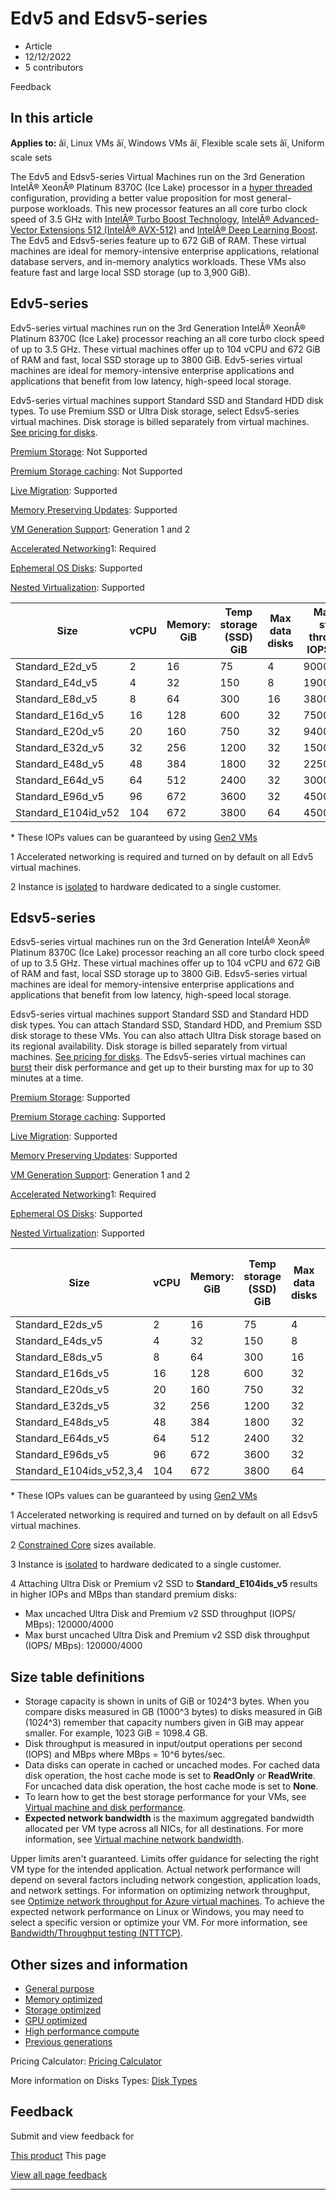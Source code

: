# Edv5 and Edsv5-series

* Article
* 12/12/2022
* 5 contributors

Feedback

## In this article

**Applies to:** âï¸ Linux VMs âï¸ Windows VMs âï¸ Flexible scale sets âï¸ Uniform scale sets

The Edv5 and Edsv5-series Virtual Machines run on the 3rd Generation IntelÂ® XeonÂ® Platinum 8370C (Ice Lake) processor in a [hyper threaded](https://www.intel.com/content/www/us/en/architecture-and-technology/hyper-threading/hyper-threading-technology.html) configuration, providing a better value proposition for most general-purpose workloads. This new processor features an all core turbo clock speed of 3.5 GHz with [IntelÂ® Turbo Boost Technology](https://www.intel.com/content/www/us/en/architecture-and-technology/turbo-boost/turbo-boost-technology.html), [IntelÂ® Advanced-Vector Extensions 512 (IntelÂ® AVX-512)](https://www.intel.com/content/www/us/en/architecture-and-technology/avx-512-overview.html) and [IntelÂ® Deep Learning Boost](https://software.intel.com/content/www/us/en/develop/topics/ai/deep-learning-boost.html). The Edv5 and Edsv5-series feature up to 672 GiB of RAM. These virtual machines are ideal for memory-intensive enterprise applications, relational database servers, and in-memory analytics workloads. These VMs also feature fast and large local SSD storage (up to 3,900 GiB).

## Edv5-series

Edv5-series virtual machines run on the 3rd Generation IntelÂ® XeonÂ® Platinum 8370C (Ice Lake) processor reaching an all core turbo clock speed of up to 3.5 GHz. These virtual machines offer up to 104 vCPU and 672 GiB of RAM and fast, local SSD storage up to 3800 GiB. Edv5-series virtual machines are ideal for memory-intensive enterprise applications and applications that benefit from low latency, high-speed local storage.

Edv5-series virtual machines support Standard SSD and Standard HDD disk types. To use Premium SSD or Ultra Disk storage, select Edsv5-series virtual machines. Disk storage is billed separately from virtual machines. [See pricing for disks](https://azure.microsoft.com/pricing/details/managed-disks/).

[Premium Storage](premium-storage-performance): Not Supported  

[Premium Storage caching](premium-storage-performance): Not Supported  

[Live Migration](maintenance-and-updates): Supported  

[Memory Preserving Updates](maintenance-and-updates): Supported  

[VM Generation Support](generation-2): Generation 1 and 2  

[Accelerated Networking](../virtual-network/create-vm-accelerated-networking-cli)1: Required   

[Ephemeral OS Disks](ephemeral-os-disks): Supported   

[Nested Virtualization](/en-us/virtualization/hyper-v-on-windows/user-guide/nested-virtualization): Supported   

| Size | vCPU | Memory: GiB | Temp storage (SSD) GiB | Max data disks | Max temp storage throughput: IOPS/MBps\* | Max NICs | Max network bandwidth (Mbps) |
| --- | --- | --- | --- | --- | --- | --- | --- |
| Standard\_E2d\_v5 | 2 | 16 | 75 | 4 | 9000/125 | 2 | 12500 |
| Standard\_E4d\_v5 | 4 | 32 | 150 | 8 | 19000/250 | 2 | 12500 |
| Standard\_E8d\_v5 | 8 | 64 | 300 | 16 | 38000/500 | 4 | 12500 |
| Standard\_E16d\_v5 | 16 | 128 | 600 | 32 | 75000/1000 | 8 | 12500 |
| Standard\_E20d\_v5 | 20 | 160 | 750 | 32 | 94000/1250 | 8 | 12500 |
| Standard\_E32d\_v5 | 32 | 256 | 1200 | 32 | 150000/2000 | 8 | 16000 |
| Standard\_E48d\_v5 | 48 | 384 | 1800 | 32 | 225000/3000 | 8 | 24000 |
| Standard\_E64d\_v5 | 64 | 512 | 2400 | 32 | 300000/4000 | 8 | 30000 |
| Standard\_E96d\_v5 | 96 | 672 | 3600 | 32 | 450000/4000 | 8 | 35000 |
| Standard\_E104id\_v52 | 104 | 672 | 3800 | 64 | 450000/4000 | 8 | 100000 |

\* These IOPs values can be guaranteed by using [Gen2 VMs](generation-2)  

1 Accelerated networking is required and turned on by default on all Edv5 virtual machines.  

2 Instance is [isolated](../security/fundamentals/isolation-choices#compute-isolation) to hardware dedicated to a single customer.

## Edsv5-series

Edsv5-series virtual machines run on the 3rd Generation IntelÂ® XeonÂ® Platinum 8370C (Ice Lake) processor reaching an all core turbo clock speed of up to 3.5 GHz. These virtual machines offer up to 104 vCPU and 672 GiB of RAM and fast, local SSD storage up to 3800 GiB. Edsv5-series virtual machines are ideal for memory-intensive enterprise applications and applications that benefit from low latency, high-speed local storage.

Edsv5-series virtual machines support Standard SSD and Standard HDD disk types. You can attach Standard SSD, Standard HDD, and Premium SSD disk storage to these VMs. You can also attach Ultra Disk storage based on its regional availability. Disk storage is billed separately from virtual machines. [See pricing for disks](https://azure.microsoft.com/pricing/details/managed-disks/). The Edsv5-series virtual machines can [burst](disk-bursting) their disk performance and get up to their bursting max for up to 30 minutes at a time.

[Premium Storage](premium-storage-performance): Supported  

[Premium Storage caching](premium-storage-performance): Supported  

[Live Migration](maintenance-and-updates): Supported  

[Memory Preserving Updates](maintenance-and-updates): Supported  

[VM Generation Support](generation-2): Generation 1 and 2  

[Accelerated Networking](../virtual-network/create-vm-accelerated-networking-cli)1: Required   

[Ephemeral OS Disks](ephemeral-os-disks): Supported   

[Nested Virtualization](/en-us/virtualization/hyper-v-on-windows/user-guide/nested-virtualization): Supported   

| Size | vCPU | Memory: GiB | Temp storage (SSD) GiB | Max data disks | Max temp storage throughput: IOPS/MBps\* | Max uncached disk throughput: IOPS/MBps | Max burst uncached disk throughput: IOPS/MBps | Max NICs | Max network bandwidth (Mbps) |
| --- | --- | --- | --- | --- | --- | --- | --- | --- | --- |
| Standard\_E2ds\_v5 | 2 | 16 | 75 | 4 | 9000/125 | 3750/85 | 10000/1200 | 2 | 12500 |
| Standard\_E4ds\_v5 | 4 | 32 | 150 | 8 | 19000/250 | 6400/145 | 20000/1200 | 2 | 12500 |
| Standard\_E8ds\_v5 | 8 | 64 | 300 | 16 | 38000/500 | 12800/290 | 20000/1200 | 4 | 12500 |
| Standard\_E16ds\_v5 | 16 | 128 | 600 | 32 | 75000/1000 | 25600/600 | 40000/1200 | 8 | 12500 |
| Standard\_E20ds\_v5 | 20 | 160 | 750 | 32 | 94000/1250 | 32000/750 | 64000/1600 | 8 | 12500 |
| Standard\_E32ds\_v5 | 32 | 256 | 1200 | 32 | 150000/2000 | 51200/865 | 80000/2000 | 8 | 16000 |
| Standard\_E48ds\_v5 | 48 | 384 | 1800 | 32 | 225000/3000 | 76800/1315 | 80000/3000 | 8 | 24000 |
| Standard\_E64ds\_v5 | 64 | 512 | 2400 | 32 | 375000/4000 | 80000/1735 | 80000/3000 | 8 | 30000 |
| Standard\_E96ds\_v5 | 96 | 672 | 3600 | 32 | 450000/4000 | 80000/2600 | 80000/4000 | 8 | 35000 |
| Standard\_E104ids\_v52,3,4 | 104 | 672 | 3800 | 64 | 450000/4000 | 120000/4000 | 120000/4000 | 8 | 100000 |

\* These IOPs values can be guaranteed by using [Gen2 VMs](generation-2)

1 Accelerated networking is required and turned on by default on all Edsv5 virtual machines.

2 [Constrained Core](constrained-vcpu) sizes available.

3 Instance is [isolated](../security/fundamentals/isolation-choices#compute-isolation) to hardware dedicated to a single customer.

4 Attaching Ultra Disk or Premium v2 SSD to **Standard\_E104ids\_v5** results in higher IOPs and MBps than standard premium disks:

* Max uncached Ultra Disk and Premium v2 SSD throughput (IOPS/ MBps): 120000/4000
* Max burst uncached Ultra Disk and Premium v2 SSD disk throughput (IOPS/ MBps): 120000/4000

## Size table definitions

* Storage capacity is shown in units of GiB or 1024^3 bytes. When you compare disks measured in GB (1000^3 bytes) to disks measured in GiB (1024^3) remember that capacity numbers given in GiB may appear smaller. For example, 1023 GiB = 1098.4 GB.
* Disk throughput is measured in input/output operations per second (IOPS) and MBps where MBps = 10^6 bytes/sec.
* Data disks can operate in cached or uncached modes. For cached data disk operation, the host cache mode is set to **ReadOnly** or **ReadWrite**. For uncached data disk operation, the host cache mode is set to **None**.
* To learn how to get the best storage performance for your VMs, see [Virtual machine and disk performance](disks-performance).
* **Expected network bandwidth** is the maximum aggregated bandwidth allocated per VM type across all NICs, for all destinations. For more information, see [Virtual machine network bandwidth](../virtual-network/virtual-machine-network-throughput).

Upper limits aren't guaranteed. Limits offer guidance for selecting the right VM type for the intended application. Actual network performance will depend on several factors including network congestion, application loads, and network settings. For information on optimizing network throughput, see [Optimize network throughput for Azure virtual machines](../virtual-network/virtual-network-optimize-network-bandwidth). To achieve the expected network performance on Linux or Windows, you may need to select a specific version or optimize your VM. For more information, see [Bandwidth/Throughput testing (NTTTCP)](../virtual-network/virtual-network-bandwidth-testing).

## Other sizes and information

* [General purpose](sizes-general)
* [Memory optimized](sizes-memory)
* [Storage optimized](sizes-storage)
* [GPU optimized](sizes-gpu)
* [High performance compute](sizes-hpc)
* [Previous generations](sizes-previous-gen)

Pricing Calculator: [Pricing Calculator](https://azure.microsoft.com/pricing/calculator/)

More information on Disks Types: [Disk Types](disks-types#ultra-disks)

## Feedback

Submit and view feedback for

[This product](https://feedback.azure.com/d365community/forum/ec2f1827-be25-ec11-b6e6-000d3a4f0f1c)
This page

[View all page feedback](https://github.com/MicrosoftDocs/azure-docs/issues)

---
